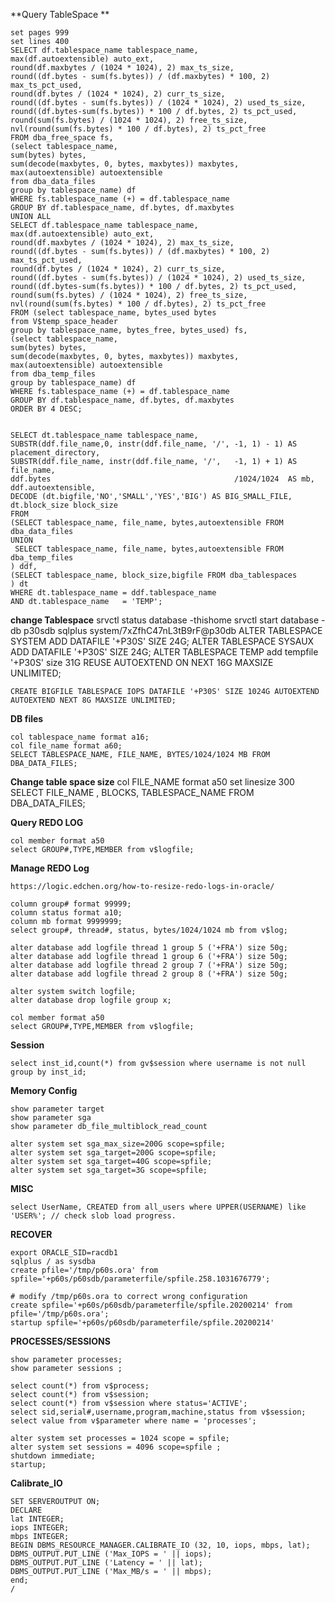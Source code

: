 **Query TableSpace **

    set pages 999
    set lines 400
    SELECT df.tablespace_name tablespace_name,
    max(df.autoextensible) auto_ext,
    round(df.maxbytes / (1024 * 1024), 2) max_ts_size,
    round((df.bytes - sum(fs.bytes)) / (df.maxbytes) * 100, 2) max_ts_pct_used,
    round(df.bytes / (1024 * 1024), 2) curr_ts_size,
    round((df.bytes - sum(fs.bytes)) / (1024 * 1024), 2) used_ts_size,
    round((df.bytes-sum(fs.bytes)) * 100 / df.bytes, 2) ts_pct_used,
    round(sum(fs.bytes) / (1024 * 1024), 2) free_ts_size,
    nvl(round(sum(fs.bytes) * 100 / df.bytes), 2) ts_pct_free
    FROM dba_free_space fs,
    (select tablespace_name, 
    sum(bytes) bytes,
    sum(decode(maxbytes, 0, bytes, maxbytes)) maxbytes,
    max(autoextensible) autoextensible
    from dba_data_files
    group by tablespace_name) df
    WHERE fs.tablespace_name (+) = df.tablespace_name
    GROUP BY df.tablespace_name, df.bytes, df.maxbytes
    UNION ALL
    SELECT df.tablespace_name tablespace_name,
    max(df.autoextensible) auto_ext,
    round(df.maxbytes / (1024 * 1024), 2) max_ts_size,
    round((df.bytes - sum(fs.bytes)) / (df.maxbytes) * 100, 2) max_ts_pct_used,
    round(df.bytes / (1024 * 1024), 2) curr_ts_size,
    round((df.bytes - sum(fs.bytes)) / (1024 * 1024), 2) used_ts_size,
    round((df.bytes-sum(fs.bytes)) * 100 / df.bytes, 2) ts_pct_used,
    round(sum(fs.bytes) / (1024 * 1024), 2) free_ts_size,
    nvl(round(sum(fs.bytes) * 100 / df.bytes), 2) ts_pct_free
    FROM (select tablespace_name, bytes_used bytes
    from V$temp_space_header
    group by tablespace_name, bytes_free, bytes_used) fs,
    (select tablespace_name,
    sum(bytes) bytes,
    sum(decode(maxbytes, 0, bytes, maxbytes)) maxbytes,
    max(autoextensible) autoextensible
    from dba_temp_files
    group by tablespace_name) df
    WHERE fs.tablespace_name (+) = df.tablespace_name
    GROUP BY df.tablespace_name, df.bytes, df.maxbytes
    ORDER BY 4 DESC;


    SELECT dt.tablespace_name tablespace_name,
    SUBSTR(ddf.file_name,0, instr(ddf.file_name, '/', -1, 1) - 1) AS placement_directory,
    SUBSTR(ddf.file_name, instr(ddf.file_name, '/',   -1, 1) + 1) AS file_name,
    ddf.bytes                                         /1024/1024  AS mb,
    ddf.autoextensible,
    DECODE (dt.bigfile,'NO','SMALL','YES','BIG') AS BIG_SMALL_FILE,
    dt.block_size block_size
    FROM
    (SELECT tablespace_name, file_name, bytes,autoextensible FROM dba_data_files
    UNION
     SELECT tablespace_name, file_name, bytes,autoextensible FROM dba_temp_files
    ) ddf,
    (SELECT tablespace_name, block_size,bigfile FROM dba_tablespaces
    ) dt
    WHERE dt.tablespace_name = ddf.tablespace_name
    AND dt.tablespace_name   = 'TEMP';



**change Tablespace**
    srvctl status database -thishome
    srvctl start database -db p30sdb
    sqlplus system/7xZfhC47nL3tB9rF@p30db
    ALTER TABLESPACE SYSTEM ADD DATAFILE '+P30S' SIZE 24G;
    ALTER TABLESPACE SYSAUX ADD DATAFILE '+P30S' SIZE 24G;
    ALTER TABLESPACE TEMP add tempfile '+P30S' size 31G REUSE AUTOEXTEND ON NEXT 16G MAXSIZE UNLIMITED;

    CREATE BIGFILE TABLESPACE IOPS DATAFILE '+P30S' SIZE 1024G AUTOEXTEND AUTOEXTEND NEXT 8G MAXSIZE UNLIMITED;



**DB files**

    col tablespace_name format a16;
    col file_name format a60;
    SELECT TABLESPACE_NAME, FILE_NAME, BYTES/1024/1024 MB FROM DBA_DATA_FILES;

**Change table space size**
    col FILE_NAME format a50
    set linesize 300
    SELECT  FILE_NAME ,  BLOCKS, TABLESPACE_NAME FROM DBA_DATA_FILES;

**Query REDO LOG**

    col member format a50
    select GROUP#,TYPE,MEMBER from v$logfile;

**Manage REDO Log**

    https://logic.edchen.org/how-to-resize-redo-logs-in-oracle/

    column group# format 99999;
    column status format a10;
    column mb format 9999999;
    select group#, thread#, status, bytes/1024/1024 mb from v$log;

    alter database add logfile thread 1 group 5 ('+FRA') size 50g;
    alter database add logfile thread 1 group 6 ('+FRA') size 50g;
    alter database add logfile thread 2 group 7 ('+FRA') size 50g;
    alter database add logfile thread 2 group 8 ('+FRA') size 50g;

    alter system switch logfile;
    alter database drop logfile group x;

    col member format a50
    select GROUP#,TYPE,MEMBER from v$logfile;


**Session**

    select inst_id,count(*) from gv$session where username is not null group by inst_id;

**Memory Config**

    show parameter target
    show parameter sga
    show parameter db_file_multiblock_read_count

    alter system set sga_max_size=200G scope=spfile;
    alter system set sga_target=200G scope=spfile;
    alter system set sga_target=40G scope=spfile;
    alter system set sga_target=3G scope=spfile;


**MISC**

    select UserName, CREATED from all_users where UPPER(USERNAME) like 'USER%'; // check slob load progress.

**RECOVER**

    export ORACLE_SID=racdb1
    sqlplus / as sysdba
    create pfile='/tmp/p60s.ora' from spfile='+p60s/p60sdb/parameterfile/spfile.258.1031676779';

    # modify /tmp/p60s.ora to correct wrong configuration
    create spfile='+p60s/p60sdb/parameterfile/spfile.20200214' from pfile='/tmp/p60s.ora';
    startup spfile='+p60s/p60sdb/parameterfile/spfile.20200214'

**PROCESSES/SESSIONS**

    show parameter processes;
    show parameter sessions ;
    
    select count(*) from v$process;
    select count(*) from v$session;
    select count(*) from v$session where status='ACTIVE';
    select sid,serial#,username,program,machine,status from v$session;
    select value from v$parameter where name = 'processes';

    alter system set processes = 1024 scope = spfile;
    alter system set sessions = 4096 scope=spfile ;
    shutdown immediate;
    startup;

**Calibrate_IO**

    SET SERVEROUTPUT ON;
    DECLARE
    lat INTEGER;
    iops INTEGER;
    mbps INTEGER;
    BEGIN DBMS_RESOURCE_MANAGER.CALIBRATE_IO (32, 10, iops, mbps, lat);
    DBMS_OUTPUT.PUT_LINE ('Max_IOPS = ' || iops);
    DBMS_OUTPUT.PUT_LINE ('Latency = ' || lat);
    DBMS_OUTPUT.PUT_LINE ('Max_MB/s = ' || mbps);
    end;
    /